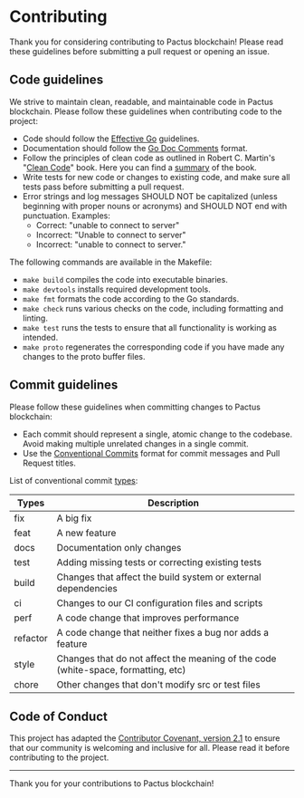 # Contributing

Thank you for considering contributing to Pactus blockchain!
Please read these guidelines before submitting a pull request or opening an issue.

## Code guidelines

We strive to maintain clean, readable, and maintainable code in Pactus blockchain.
Please follow these guidelines when contributing code to the project:

- Code should follow the [Effective Go](https://golang.org/doc/effective_go.html) guidelines.
- Documentation should follow the [Go Doc Comments](https://go.dev/doc/comment) format.
- Follow the principles of clean code as outlined in Robert C. Martin's "[Clean Code](https://www.amazon.com/Clean-Code-Handbook-Software-Craftsmanship/dp/0132350882)" book. Here you can find a [summary](https://gist.github.com/wojteklu/73c6914cc446146b8b533c0988cf8d29) of the book.
- Write tests for new code or changes to existing code, and make sure all tests pass before submitting a pull request.
- Error strings and log messages SHOULD NOT be capitalized (unless beginning with proper nouns or acronyms) and
 SHOULD NOT end with punctuation. Examples:
  * Correct: "unable to connect to server"
  * Incorrect: "Unable to connect to server"
  * Incorrect: "unable to connect to server."

The following commands are available in the Makefile:

- `make build` compiles the code into executable binaries.
- `make devtools` installs required development tools.
- `make fmt` formats the code according to the Go standards.
- `make check` runs various checks on the code, including formatting and linting.
- `make test` runs the tests to ensure that all functionality is working as intended.
- `make proto` regenerates the corresponding code if you have made any changes to the proto buffer files.

## Commit guidelines

Please follow these guidelines when committing changes to Pactus blockchain:

- Each commit should represent a single, atomic change to the codebase.
  Avoid making multiple unrelated changes in a single commit.
- Use the [Conventional Commits](https://www.conventionalcommits.org/en/v1.0.0/) format for commit messages and Pull Request titles.

List of conventional commit [types](https://github.com/commitizen/conventional-commit-types/blob/master/index.json):

| Types    | Description                                                                       |
| -------- | --------------------------------------------------------------------------------- |
| fix      | A big fix                                                                         |
| feat     | A new feature                                                                     |
| docs     | Documentation only changes                                                        |
| test     | Adding missing tests or correcting existing tests                                 |
| build    | Changes that affect the build system or external dependencies                     |
| ci       | Changes to our CI configuration files and scripts                                 |
| perf     | A code change that improves performance                                           |
| refactor | A code change that neither fixes a bug nor adds a feature                         |
| style    | Changes that do not affect the meaning of the code (white-space, formatting, etc) |
| chore    | Other changes that don't modify src or test files                                 |

## Code of Conduct

This project has adapted the [Contributor Covenant, version 2.1](https://www.contributor-covenant.org/version/2/1/code_of_conduct/)
to ensure that our community is welcoming and inclusive for all.
Please read it before contributing to the project.

---

Thank you for your contributions to Pactus blockchain!
